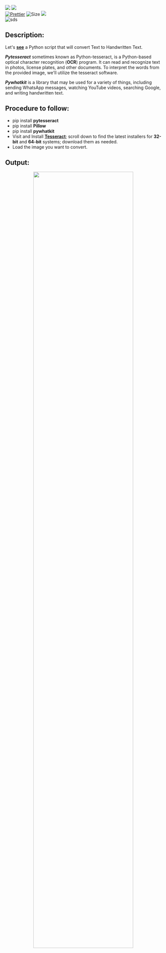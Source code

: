 ![](http://ForTheBadge.com/images/badges/made-with-python.svg)
![](https://forthebadge.com/images/badges/built-by-developers.svg)</br>
[![Prettier](https://img.shields.io/badge/Code%20Style-Prettier-red.svg)](https://github.com/prettier/prettier)
![Size](https://img.shields.io/github/repo-size/Iamtripathisatyam/Text_Image_to_Hand_Written_Text_Image?color=red&label=Repo%20Size%20)
![](https://img.shields.io/tokei/lines/github/Iamtripathisatyam/Text_Image_to_Hand_Written_Text_Image?color=red&label=Lines%20of%20Code)</br>
![sds](https://profile-counter.glitch.me/{Text_Image_to_Hand_Written_Text_Image}/count.svg)

## Description: 
Let's [**see**](https://github.com/Iamtripathisatyam/Text_Image_to_Hand_Written_Text_Image/blob/main/text_to_handwritten_text.py) a Python script that will convert Text to Handwritten Text.

***Pytesseract*** sometimes known as Python-tesseract, is a Python-based optical character recognition (**OCR**) program. It can read and recognize text in photos, license plates, and other documents. To interpret the words from the provided image, we'll utilize the tesseract software.

***Pywhatkit*** is a library that may be used for a variety of things, including sending WhatsApp messages, watching YouTube videos, searching Google, and writing handwritten text.

## Procedure to follow: 
- pip install **pytesseract**
- pip install **Pillow**
- pip install **pywhatkit**
- Visit and Install [**Tesseract**](https://github.com/UB-Mannheim/tesseract/wiki); scroll down to find the latest installers for **32-bit** and **64-bit** systems; download them as needed.
- Load the image you want to convert.

## Output: 
<p align="center"><img width="80%"src="https://user-images.githubusercontent.com/69134468/127762869-18ab3a15-6148-4ff7-9810-545baa48a798.png"></p>

